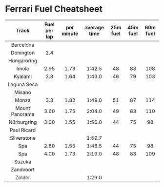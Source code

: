 # Ferrari Fuel Cheatsheet
| Track         | Fuel per lap  | per minute  | average time | 25m fuel | 45m fuel | 60m fuel |
|:-------------:|:-------------:|:-----------:|:------------:|:--------:|:--------:|:--------:|
| Barcelona     |               |             |              |          |          |          |
| Donington     | 2.4           |             |              |          |          |          |
| Hungaroring   |               |             |              |          |          |          |
| Imola         | 2.95          | 1.73        | 1:42.5       | 48       | 83       | 108      |
| Kyalami       | 2.8           | 1.64        | 1:43.0       | 46       | 79       | 103      |
| Laguna Seca   |               |             |              |          |          |          |
| Misano        |               |             |              |          |          |          |
| Monza         | 3.3           | 1.82        | 1:49.0       | 51       | 87       | 114      |
| Mount Panorama| 3.60          | 1.75        | 2:04.0       | 49       | 83       | 110      |
| Nürburgring   | 3.00          | 1.55        | 1:56.0       | 44       | 75       | 98       |
| Paul Ricard   |               |             |              |          |          |          |
| Silverstone   |               |             | 1:59.7       |          |          |          |
| Spa           | 2.80          | 1.55        | 1:48.5       | 44       | 75       | 98       |
| Spa           | 4.00          | 1.73        | 2:19.0       | 48       | 83       | 109      |
| Suzuka        |               |             |              |          |          |          |
| Zandvoort     |               |             |              |          |          |          |
| Zolder        |               |             | 1:29.0       |          |          |          |